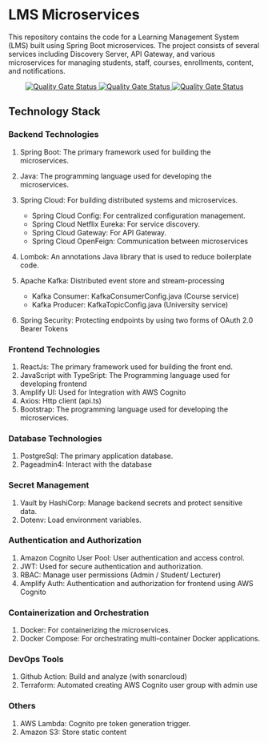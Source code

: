 # LMS Microservices

This repository contains the code for a Learning Management System (LMS) built using Spring Boot microservices. The project consists of several services including Discovery Server, API Gateway, and various microservices for managing students, staff, courses, enrollments, content, and notifications.

<div align="center">
  <a href="https://sonarcloud.io/summary/new_code?id=avishka2k_lms-microservices" target="_blank">
    <img src="https://sonarcloud.io/api/project_badges/measure?project=avishka2k_lms-microservices&metric=alert_status" alt="Quality Gate Status">
  </a>
  <a href="https://sonarcloud.io/summary/new_code?id=avishka2k_lms-microservices" target="_blank">
    <img src="https://sonarcloud.io/api/project_badges/measure?project=avishka2k_lms-microservices&metric=security_rating" alt="Quality Gate Status">
  </a>
  <a href="https://sonarcloud.io/summary/new_code?id=avishka2k_lms-microservices" target="_blank">
    <img src="https://sonarcloud.io/api/project_badges/measure?project=avishka2k_lms-microservices&metric=sqale_rating" alt="Quality Gate Status">
  </a>
</div>

## Technology Stack 
### Backend Technologies
1. Spring Boot: The primary framework used for building the microservices.
2. Java: The programming language used for developing the microservices.
3. Spring Cloud: For building distributed systems and microservices.
    - Spring Cloud Config: For centralized configuration management.
    - Spring Cloud Netflix Eureka: For service discovery.
    - Spring Cloud Gateway: For API Gateway.
    - Spring Cloud OpenFeign: Communication between microservices

5. Lombok: An annotations Java library that is used to reduce boilerplate code.
6. Apache Kafka: Distributed event store and stream-processing
    - Kafka Consumer:  KafkaConsumerConfig.java (Course service)
    - Kafka Producer:  KafkaTopicConfig.java (University service)
7. Spring Security: Protecting endpoints by using two forms of OAuth 2.0 Bearer Tokens

### Frontend Technologies
1. ReactJs: The primary framework used for building the front end.
2. JavaScript with TypeSript: The Programming language used for developing frontend
3. Amplify UI: Used for Integration with AWS Cognito
4. Axios: Http client  (api.ts)
5. Bootstrap: The programming language used for developing the microservices.

### Database Technologies
1. PostgreSql: The primary application database.
2. Pageadmin4: Interact with the database

### Secret Management
1. Vault by HashiCorp: Manage backend secrets and protect sensitive data.
2. Dotenv: Load environment variables.

### Authentication and Authorization
1. Amazon Cognito User Pool: User authentication and access control.
2. JWT: Used for secure authentication and authorization.
3. RBAC: Manage user permissions (Admin / Student/ Lecturer)
4. Amplify Auth: Authentication and authorization for frontend using AWS Cognito

### Containerization and Orchestration
1. Docker: For containerizing the microservices.
2. Docker Compose: For orchestrating multi-container Docker applications.

### DevOps Tools
1. Github Action: Build and analyze (with sonarcloud)
2. Terraform: Automated creating AWS Cognito user group with admin use

### Others
1. AWS Lambda: Cognito pre token generation trigger.
2. Amazon S3: Store static content
